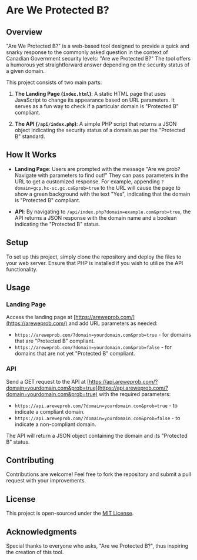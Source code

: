 # Are We Protected B?

## Overview
"Are We Protected B?" is a web-based tool designed to provide a quick and snarky response to the commonly asked question in the context of Canadian Government security levels: "Are we Protected B?" The tool offers a humorous yet straightforward answer depending on the security status of a given domain.

This project consists of two main parts:

1. **The Landing Page (`index.html`)**: A static HTML page that uses JavaScript to change its appearance based on URL parameters. It serves as a fun way to check if a particular domain is "Protected B" compliant.

2. **The API (`/api/index.php`)**: A simple PHP script that returns a JSON object indicating the security status of a domain as per the "Protected B" standard.

## How It Works
- **Landing Page**: Users are prompted with the message "Are we prob? Navigate with parameters to find out!" They can pass parameters in the URL to get a customized response. For example, appending `?domain=gcp.hc-sc.gc.ca&prob=true` to the URL will cause the page to show a green background with the text "Yes", indicating that the domain is "Protected B" compliant.

- **API**: By navigating to `/api/index.php?domain=example.com&prob=true`, the API returns a JSON response with the domain name and a boolean indicating the "Protected B" status.

## Setup
To set up this project, simply clone the repository and deploy the files to your web server. Ensure that PHP is installed if you wish to utilize the API functionality.

## Usage
### Landing Page
Access the landing page at [https://areweprob.com/](https://areweprob.com/) and add URL parameters as needed:

- `https://areweprob.com/?domain=yourdomain.com&prob=true` - for domains that are "Protected B" compliant.
- `https://areweprob.com/?domain=yourdomain.com&prob=false` - for domains that are not yet "Protected B" compliant.

### API
Send a GET request to the API at [https://api.areweprob.com/?domain=yourdomain.com&prob=true](https://api.areweprob.com/?domain=yourdomain.com&prob=true) with the required parameters:

- `https://api.areweprob.com/?domain=yourdomain.com&prob=true` - to indicate a compliant domain.
- `https://api.areweprob.com/?domain=yourdomain.com&prob=false` - to indicate a non-compliant domain.

The API will return a JSON object containing the domain and its "Protected B" status.

## Contributing
Contributions are welcome! Feel free to fork the repository and submit a pull request with your improvements.

## License
This project is open-sourced under the [MIT License](LICENSE).

## Acknowledgments
Special thanks to everyone who asks, "Are we Protected B?", thus inspiring the creation of this tool.
